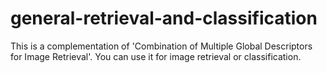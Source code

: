 # general-retrieval-and-classification
This is a complementation of 'Combination of Multiple Global Descriptors for Image Retrieval'. You can use it for image retrieval or classification. 
